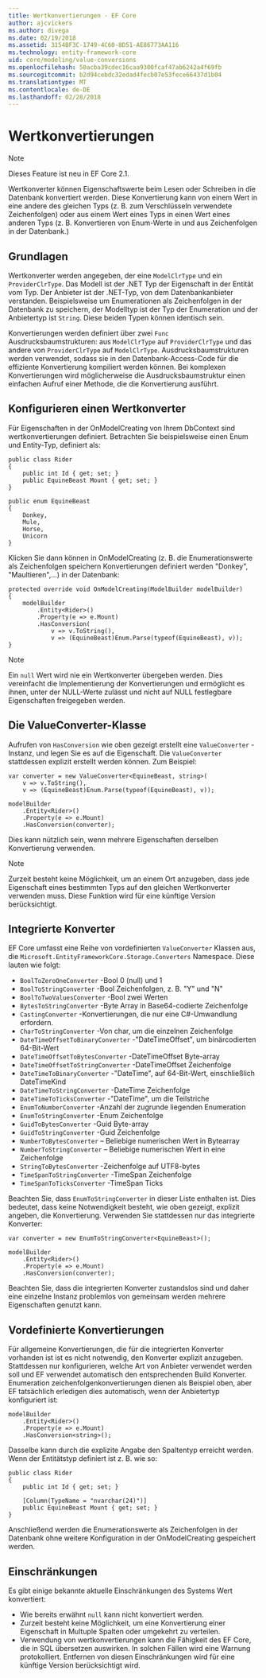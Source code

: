 ```yaml
---
title: Wertkonvertierungen - EF Core
author: ajcvickers
ms.author: divega
ms.date: 02/19/2018
ms.assetid: 3154BF3C-1749-4C60-8D51-AE86773AA116
ms.technology: entity-framework-core
uid: core/modeling/value-conversions
ms.openlocfilehash: 50acba39cdec16caa9300fcaf47ab6242a4f69fb
ms.sourcegitcommit: b2d94cebdc32edad4fecb07e53fece66437d1b04
ms.translationtype: MT
ms.contentlocale: de-DE
ms.lasthandoff: 02/28/2018
---
```

# <a name="value-conversions"></a>Wertkonvertierungen

> [!NOTE]  
> Dieses Feature ist neu in EF Core 2.1.

Wertkonverter können Eigenschaftswerte beim Lesen oder Schreiben in die Datenbank konvertiert werden. Diese Konvertierung kann von einem Wert in eine andere des gleichen Typs (z. B. zum Verschlüsseln verwendete Zeichenfolgen) oder aus einem Wert eines Typs in einen Wert eines anderen Typs (z. B. Konvertieren von Enum-Werte in und aus Zeichenfolgen in der Datenbank.)

## <a name="fundamentals"></a>Grundlagen

Wertkonverter werden angegeben, der eine `ModelClrType` und ein `ProviderClrType`. Das Modell ist der .NET Typ der Eigenschaft in der Entität vom Typ. Der Anbieter ist der .NET-Typ, von dem Datenbankanbieter verstanden. Beispielsweise um Enumerationen als Zeichenfolgen in der Datenbank zu speichern, der Modelltyp ist der Typ der Enumeration und der Anbietertyp ist `String`. Diese beiden Typen können identisch sein.

Konvertierungen werden definiert über zwei `Func` Ausdrucksbaumstrukturen: aus `ModelClrType` auf `ProviderClrType` und das andere von `ProviderClrType` auf `ModelClrType`. Ausdrucksbaumstrukturen werden verwendet, sodass sie in den Datenbank-Access-Code für die effiziente Konvertierung kompiliert werden können. Bei komplexen Konvertierungen wird möglicherweise die Ausdrucksbaumstruktur einen einfachen Aufruf einer Methode, die die Konvertierung ausführt.

## <a name="configuring-a-value-converter"></a>Konfigurieren einen Wertkonverter

Für Eigenschaften in der OnModelCreating von Ihrem DbContext sind wertkonvertierungen definiert. Betrachten Sie beispielsweise einen Enum und Entity-Typ, definiert als:
```Csharp
public class Rider
{
    public int Id { get; set; }
    public EquineBeast Mount { get; set; }
}

public enum EquineBeast
{
    Donkey,
    Mule,
    Horse,
    Unicorn
}
```
Klicken Sie dann können in OnModelCreating (z. B. die Enumerationswerte als Zeichenfolgen speichern Konvertierungen definiert werden "Donkey", "Maultieren",...) in der Datenbank:
```Csharp
protected override void OnModelCreating(ModelBuilder modelBuilder)
{
    modelBuilder
        .Entity<Rider>()
        .Property(e => e.Mount)
        .HasConversion(
            v => v.ToString(),
            v => (EquineBeast)Enum.Parse(typeof(EquineBeast), v));
}
```
> [!NOTE]  
> Ein `null` Wert wird nie ein Wertkonverter übergeben werden. Dies vereinfacht die Implementierung der Konvertierungen und ermöglicht es ihnen, unter der NULL-Werte zulässt und nicht auf NULL festlegbare Eigenschaften freigegeben werden.

## <a name="the-valueconverter-class"></a>Die ValueConverter-Klasse

Aufrufen von `HasConversion` wie oben gezeigt erstellt eine `ValueConverter` -Instanz, und legen Sie es auf die Eigenschaft. Die `ValueConverter` stattdessen explizit erstellt werden können. Zum Beispiel:
```Csharp
var converter = new ValueConverter<EquineBeast, string>(
    v => v.ToString(),
    v => (EquineBeast)Enum.Parse(typeof(EquineBeast), v));

modelBuilder
    .Entity<Rider>()
    .Property(e => e.Mount)
    .HasConversion(converter);
```
Dies kann nützlich sein, wenn mehrere Eigenschaften derselben Konvertierung verwenden.

> [!NOTE]  
> Zurzeit besteht keine Möglichkeit, um an einem Ort anzugeben, dass jede Eigenschaft eines bestimmten Typs auf den gleichen Wertkonverter verwenden muss. Diese Funktion wird für eine künftige Version berücksichtigt.

## <a name="built-in-converters"></a>Integrierte Konverter

EF Core umfasst eine Reihe von vordefinierten `ValueConverter` Klassen aus, die `Microsoft.EntityFrameworkCore.Storage.Converters` Namespace. Diese lauten wie folgt:
* `BoolToZeroOneConverter` -Bool 0 (null) und 1
* `BoolToStringConverter` -Bool Zeichenfolgen, z. B. "Y" und "N"
* `BoolToTwoValuesConverter` -Bool zwei Werten
* `BytesToStringConverter` -Byte Array in Base64-codierte Zeichenfolge
* `CastingConverter` -Konvertierungen, die nur eine C#-Umwandlung erfordern.
* `CharToStringConverter` -Von char, um die einzelnen Zeichenfolge
* `DateTimeOffsetToBinaryConverter` -"DateTimeOffset", um binärcodierten 64-Bit-Wert
* `DateTimeOffsetToBytesConverter` -DateTimeOffset Byte-array
* `DateTimeOffsetToStringConverter` -DateTimeOffset Zeichenfolge
* `DateTimeToBinaryConverter` -"DateTime", auf 64-Bit-Wert, einschließlich DateTimeKind
* `DateTimeToStringConverter` -DateTime Zeichenfolge
* `DateTimeToTicksConverter` -"DateTime", um die Teilstriche
* `EnumToNumberConverter` -Anzahl der zugrunde liegenden Enumeration
* `EnumToStringConverter` -Enum Zeichenfolge
* `GuidToBytesConverter` -Guid Byte-array
* `GuidToStringConverter` -Guid Zeichenfolge
* `NumberToBytesConverter` – Beliebige numerischen Wert in Bytearray
* `NumberToStringConverter` – Beliebige numerischen Wert in eine Zeichenfolge
* `StringToBytesConverter` -Zeichenfolge auf UTF8-bytes
* `TimeSpanToStringConverter` -TimeSpan Zeichenfolge
* `TimeSpanToTicksConverter` -TimeSpan Ticks

Beachten Sie, dass `EnumToStringConverter` in dieser Liste enthalten ist. Dies bedeutet, dass keine Notwendigkeit besteht, wie oben gezeigt, explizit angeben, die Konvertierung. Verwenden Sie stattdessen nur das integrierte Konverter:
```Csharp
var converter = new EnumToStringConverter<EquineBeast>();

modelBuilder
    .Entity<Rider>()
    .Property(e => e.Mount)
    .HasConversion(converter);
```
Beachten Sie, dass die integrierten Konverter zustandslos sind und daher eine einzelne Instanz problemlos von gemeinsam werden mehrere Eigenschaften genutzt kann.

## <a name="pre-defined-conversions"></a>Vordefinierte Konvertierungen

Für allgemeine Konvertierungen, die für die integrierten Konverter vorhanden ist ist es nicht notwendig, den Konverter explizit anzugeben. Stattdessen nur konfigurieren, welche Art von Anbieter verwendet werden soll und EF verwendet automatisch den entsprechenden Build Konverter. Enumeration zeichenfolgenkonvertierungen dienen als Beispiel oben, aber EF tatsächlich erledigen dies automatisch, wenn der Anbietertyp konfiguriert ist:
```Csharp
modelBuilder
    .Entity<Rider>()
    .Property(e => e.Mount)
    .HasConversion<string>();
```
Dasselbe kann durch die explizite Angabe den Spaltentyp erreicht werden. Wenn der Entitätstyp definiert ist z. B. wie so:
```Csharp
public class Rider
{
    public int Id { get; set; }

    [Column(TypeName = "nvarchar(24)")]
    public EquineBeast Mount { get; set; }
}
```
Anschließend werden die Enumerationswerte als Zeichenfolgen in der Datenbank ohne weitere Konfiguration in der OnModelCreating gespeichert werden.

## <a name="limitations"></a>Einschränkungen

Es gibt einige bekannte aktuelle Einschränkungen des Systems Wert konvertiert:
* Wie bereits erwähnt `null` kann nicht konvertiert werden.
* Zurzeit besteht keine Möglichkeit, um eine Konvertierung einer Eigenschaft in Multuple Spalten oder umgekehrt zu verteilen.
* Verwendung von wertkonvertierungen kann die Fähigkeit des EF Core, die in SQL übersetzen auswirken. In solchen Fällen wird eine Warnung protokolliert.
Entfernen von diesen Einschränkungen wird für eine künftige Version berücksichtigt wird.
